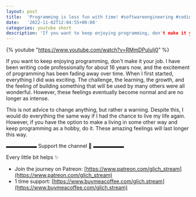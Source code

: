 ```yaml
---
layout: post
title:  'Programming is less fun with time! #softwareengineering #coding'
date:   '2022-11-02T12:04:55+00:00'
categories: youtube short
description: 'If you want to keep enjoying programming, don't make it your job.'
---
```

{% youtube  "https://www.youtube.com/watch?v=RMmDPuluIj0" %}
<br />

If you want to keep enjoying programming, don't make it your job. I have been writing code professionally for about 16 years now, and the excitement of programming has been fading away over time. When I first started, everything I did was exciting. The challenge, the learning, the growth, and the feeling of building something that will be used by many others were all wonderful. However, these feelings eventually become normal and are no longer as intense.

This is not advice to change anything, but rather a warning. Despite this, I would do everything the same way if I had the chance to live my life again. However, if you have the option to make a living in some other way and keep programming as a hobby, do it. These amazing feelings will last longer this way.

▬▬▬▬▬▬ Support the channel 💜 ▬▬▬▬▬▬

Every little bit helps ✨
- Join the journey on Patreon: [https://www.patreon.com/glich_stream](https://www.patreon.com/glich_stream)
- 1 time support: [https://www.buymeacoffee.com/glich.stream](https://www.buymeacoffee.com/glich.stream)